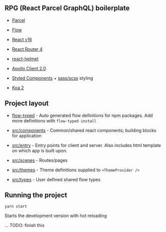 ## RPG (React Parcel GraphQL) boilerplate

- [Parcel](https://parceljs.org/)

- [Flow](https://flow.org/en/)

- [React v16](https://facebook.github.io/react/)
- [React Router 4](https://github.com/ReactTraining/react-router/tree/v4)
- [react-helmet](https://github.com/nfl/react-helmet)

- [Apollo Client 2.0](http://dev.apollodata.com/react/)

- [Styled Components](https://www.styled-components.com/) + [sass/scss](https://sass-lang.com) styling

- [Koa 2](http://koajs.com/)


## Project layout

* [flow-typed](flow-typed) - Auto generated flow definitions for npm packages. Add more definitions with `flow-typed install`

* [src/components](src/components) - Common/shared react components; building blocks for application

* [src/entry](src/entry) - Entry points for client and server. Also includes html template on which app is built upon.

* [src/scenes](src/scenes) - Routes/pages

* [src/themes](src/themes) - Theme definitions supplied to `<ThemeProvider />`

* [src/types](src/types) - User defined shared flow types


## Running the project

```
yarn start
```

Starts the development version with hot reloading

... TODO: finish this
